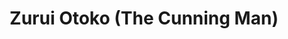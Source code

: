 --- 
title: "Zurui Otoko (The Cunning Man)"
publishdate: "2019-6-8T16:48:46+02:00"
src: "https://365manga.net/manga/zurui-otoko-the-cunning-man"
image: "https://data.365manga.net/images/thumbnails/16135-zurui-otoko-the-cunning-man.jpg"
description: "Naono's story from the Oyaji-Uke Tsumeawase anthology."
---